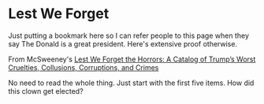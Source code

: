 # Lest We Forget

Just putting a bookmark here so I can refer people to this page when they say The Donald is a great president. Here's extensive proof otherwise. 
<!--more-->
          
From McSweeney's [Lest We Forget the Horrors: A Catalog of Trump’s Worst Cruelties, Collusions, Corruptions, and Crimes](https://www.mcsweeneys.net/articles/the-complete-listing-so-far-atrocities-1-759)
          
No need to read the whole thing. Just start with the first five items. How did this clown get elected? 

